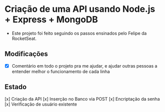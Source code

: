# Criação de uma API usando Node.js + Express + MongoDB

- Este projeto foi feito seguindo os passos ensinados pelo Felipe da RocketSeat.

## Modificações

- [x] Comentário em todo o projeto pra me ajudar, e ajudar outras pessoas a entender melhor o funcionamento de cada linha

## Estado

[x] Criação da API
[x] Inserção no Banco via POST
[x] Encriptação da senha
[x] Verificação de usuário existente
